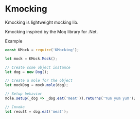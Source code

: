 # Kmocking
Kmocking is lightweight mocking lib.

Kmocking inspired by the Moq library for .Net.

Example
  ```js
  const KMock = require('KMocking');
 
  let mock = KMock.Mock();

  // Create some object instance
  let dog = new Dog();

  // Create a mole for the object
  let mockDog = mock.mole(dog);

  // Setup behavior
  mole.setup(_dog => _dog.eat('meat')).returns('Yum yum yum');

  // Invoke
  let result = dog.eat('meat');
  ```
